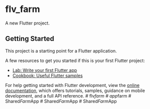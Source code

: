 # flv_farm

A new Flutter project.

## Getting Started

This project is a starting point for a Flutter application.

A few resources to get you started if this is your first Flutter project:

- [Lab: Write your first Flutter app](https://docs.flutter.dev/get-started/codelab)
- [Cookbook: Useful Flutter samples](https://docs.flutter.dev/cookbook)

For help getting started with Flutter development, view the
[online documentation](https://docs.flutter.dev/), which offers tutorials,
samples, guidance on mobile development, and a full API reference.
#   f l v _ f a r m  
 #   a p p _ f a r m  
 #   S h a r e d _ F a r m _ A p p  
 #   S h a r e d _ F a r m _ A p p  
 #   S h a r e d _ F a r m _ A p p  
 